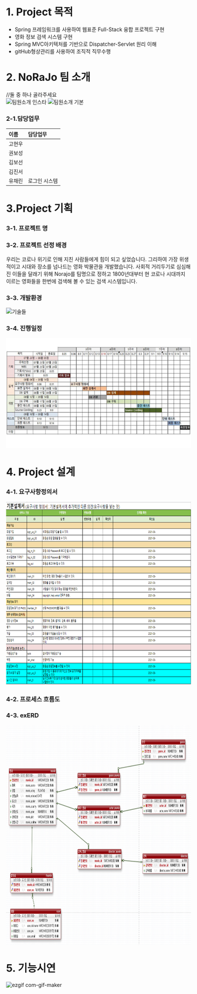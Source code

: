 
   
# 1. Project 목적  

*  Spring 프레임워크를 사용하여 웹표준 Full-Stack 융합 프로젝트 구현 
*  영화 정보 검색 시스템 구현
*  Spring MVC아키텍처를 기반으로 Dispatcher-Servlet 원리 이해
*  gitHub형상관리를 사용하여 조직적 직무수행


# 2. NoRaJo 팀 소개 
//둘 중 하나 골라주세요  
![팀원소개 인스타](https://user-images.githubusercontent.com/89445560/133202430-026a0daf-16e1-4607-a83e-969b19acf5db.JPG)
![팀원소개 기본](https://user-images.githubusercontent.com/89445560/133202434-548d1ad3-1e21-43ae-9c15-1db7094a68e9.JPG)

### 2-1.담당업무 
|이름|담당업무|
|:-------|:-------|
|고현우|  |  
|권보성|  |
|김보선|        |
|김진서|        |
|유채린| 로그인 시스템 |
# 3.Project  기획

### 3-1. 프로젝트 명

### 3-2. 프로젝트 선정 배경
우리는 코로나 위기로 인해 지친 사람들에게 힘이 되고 싶었습니다. 그리하여 가장 위생적이고 시대와 장소를 넘나드는 영화 박물관을 개발했습니다. 사회적 거리두기로 심심해진 이들을 달래기 위해 Norajo를 팀명으로 정하고 1800년대부터 현 코로나 시대까지 이르는 영화들을 한번에 검색해 볼 수 있는 검색 시스템입니다.

### 3-3. 개발환경
![기술들](https://user-images.githubusercontent.com/89445560/132996914-e25e5213-3198-49d9-8db7-07a6a028f959.JPG)

### 3-4. 진행일정
<img src="https://github.com/hykim-king/NORAJO/blob/35d68961a0a7b8160ef2b2d16fcf4ca0cd2bb5ee/WBS.PNG" width="1000px" height="300px"></img><br/>
# 4. Project 설계
### 4-1. 요구사항정의서
<img src="https://github.com/hykim-king/NORAJO/blob/35d68961a0a7b8160ef2b2d16fcf4ca0cd2bb5ee/%EC%9A%94%EA%B5%AC%EC%82%AC%ED%95%AD%EC%A0%95%EC%9D%98%EC%84%9C.PNG" width="700px" height="500px"></img><br/>
### 4-2. 프로세스 흐름도

### 4-3. exERD
<img src="https://github.com/hykim-king/NORAJO/blob/35d68961a0a7b8160ef2b2d16fcf4ca0cd2bb5ee/exERD.PNG" width="700px" height="600px"></img><br/>
# 5. 기능시연
![ezgif com-gif-maker](https://user-images.githubusercontent.com/89445560/132998593-89d545b7-1536-4957-8b00-610066aeb4a8.gif)  

